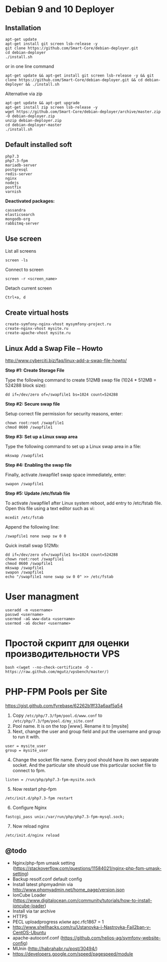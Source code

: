 Debian 9 and 10 Deployer
========================

Installation
------------

```
apt-get update
apt-get install git screen lsb-release -y
git clone https://github.com/Smart-Core/debian-deployer.git
cd debian-deployer
./install.sh
```

or in one line command

```
apt-get update && apt-get install git screen lsb-release -y && git clone https://github.com/Smart-Core/debian-deployer.git && cd debian-deployer && ./install.sh
```

Alternative via zip

```
apt-get update && apt-get upgrade
apt-get install zip screen lsb-release -y
wget https://github.com/Smart-Core/debian-deployer/archive/master.zip -O debian-deployer.zip
unzip debian-deployer.zip
cd debian-deployer-master
./install.sh
```

Default installed soft
----------------------

```
php7.3
php7.3-fpm
mariadb-server
postgresql
redis-server
nginx
nodejs
postfix
varnish
```

**Deactivated packages:**
```
cassandra
elasticsearch
mongodb-org
rabbitmq-server
```

Use screen
----------

List all screens

```
screen -ls
```

Connect to screen

```
screen -r <screen_name>
```

Detach current screen
```
Ctrl+a, d
```

Create virtual hosts
--------------------

```
create-symfony-nginx-vhost mysymfony-project.ru
create-nginx-vhost mysite.ru
create-apache-vhost mysite.ru
```

Linux Add a Swap File – Howto
-----------------------------

http://www.cyberciti.biz/faq/linux-add-a-swap-file-howto/


**Step #1: Create Storage File**

Type the following command to create 512MB swap file (1024 * 512MB = 524288 block size):
```
dd if=/dev/zero of=/swapfile1 bs=1024 count=524288
```

**Step #2: Secure swap file**

Setup correct file permission for security reasons, enter:
```
chown root:root /swapfile1
chmod 0600 /swapfile1
```

**Step #3: Set up a Linux swap area**

Type the following command to set up a Linux swap area in a file:
```
mkswap /swapfile1
```

**Step #4: Enabling the swap file**

Finally, activate /swapfile1 swap space immediately, enter:
```
swapon /swapfile1
```

**Step #5: Update /etc/fstab file**

To activate /swapfile1 after Linux system reboot, add entry to /etc/fstab file. Open this file using a text editor such as vi:
```
mcedit /etc/fstab
```
Append the following line:
```
/swapfile1 none swap sw 0 0
```

Quick install swap 512Mb:

```
dd if=/dev/zero of=/swapfile1 bs=1024 count=524288
chown root:root /swapfile1
chmod 0600 /swapfile1
mkswap /swapfile1
swapon /swapfile1
echo "/swapfile1 none swap sw 0 0" >> /etc/fstab
```

User managment
==============

```
useradd -m <username>
passwd <username>
usermod -aG www-data <username>
usermod -aG docker <username>
```

Простой скрипт для оценки производительности VPS
================================================

```
bash <(wget --no-check-certificate -O - https://raw.github.com/mgutz/vpsbench/master/)
```

PHP-FPM Pools per Site
======================

https://gist.github.com/fyrebase/62262b1ff33a6aaf5a54

1. Copy `/etc/php/7.3/fpm/pool.d/www.conf` to `/etc/php/7.3/fpm/pool.d/my_site.conf`
2. Pool name. It is on the top [www]. Rename it to [mysite]
3. Next, change the user and group field and put the username and group to run it with.
```
user = mysite_user
group = mysite_user
```
4. Change the socket file name. Every pool should have its own separate socket. And the particular site should use this particular socket file to connect to fpm.
```
listen = /run/php/php7.3-fpm-mysite.sock
```
5. Now restart php-fpm
```
/etc/init.d/php7.3-fpm restart
```
6. Configure Nginx
```
fastcgi_pass unix:/var/run/php/php7.3-fpm-mysql.sock;
```
7. Now reload nginx
```
/etc/init.d/nginx reload
```

@todo
-----

 *  Nginx/php-fpm umask setting (https://stackoverflow.com/questions/11584021/nginx-php-fpm-umask-setting)
 *  Backup resolf.conf default config
 *  Install latest phpmyadmin via http://www.phpmyadmin.net/home_page/version.json
 *  IonCube Loader (https://www.digitalocean.com/community/tutorials/how-to-install-ioncube-loader)
 *  Install via tar archive
 *  HTTPS
 *  PECL uploadprogress и/или apc.rfc1867 = 1
 *  http://www.shellhacks.com/ru/Ustanovka-i-Nastroyka-Fail2ban-v-CentOS-Ubuntu
 *  apache-autoconf.conf (https://github.com/helios-ag/symfony-website-config)
 *  MUnin (http://habrahabr.ru/post/30494/)
 *  https://developers.google.com/speed/pagespeed/module
